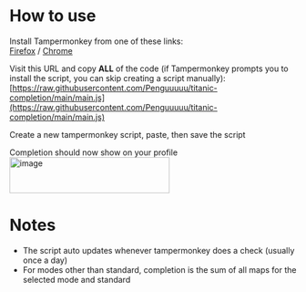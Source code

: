 # How to use

Install Tampermonkey from one of these links:   
[Firefox](https://www.tampermonkey.net/index.php?browser=firefox) / [Chrome](https://www.tampermonkey.net/index.php?browser=chrome)

Visit this URL and copy **ALL** of the code (if Tampermonkey prompts you to install the script, you can skip creating a script manually):  
   [https://raw.githubusercontent.com/Penguuuuu/titanic-completion/main/main.js](https://raw.githubusercontent.com/Penguuuuu/titanic-completion/main/main.js)

Create a new tampermonkey script, paste, then save the script

Completion should now show on your profile   
<img width="281" height="63" alt="image" src="https://github.com/user-attachments/assets/a4bed58e-4a66-4fe3-9bbd-2875c405d117" />

# Notes
- The script auto updates whenever tampermonkey does a check (usually once a day)
- For modes other than standard, completion is the sum of all maps for the selected mode and standard
